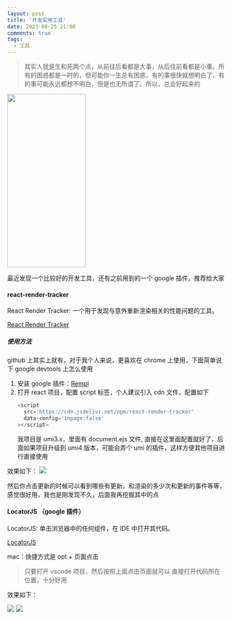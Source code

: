```yaml
---
layout: post
title: '开发实用工具'
date: 2023-08-25 21:00
comments: true
tags:
  - 工具
---
```


> 其实人就是生和死两个点，从前往后看都是大事，从后往前看都是小事。所有的困惑都是一时的，但可能你一生总有困惑，有的事很快就想明白了，有的事可能永远都想不明白，但是也无所谓了。所以，总会好起来的

<!-- more -->

<p><img src="/assets/blogImg/tools/react-tools.jpg" width="60%" height="400px"></p>

最近发现一个比较好的开发工具，还有之前用到的一个 google 插件，推荐给大家

#### react-render-tracker

React Render Tracker: 一个用于发现与意外重新渲染相关的性能问题的工具。

[React Render Tracker](https://github.com/lahmatiy/react-render-tracker)

##### 使用方法

github 上其实上就有，对于我个人来说，更喜欢在 chrome 上使用，下面简单说下 google devtools 上怎么使用

1. 安装 google 插件：[Rempl](https://chrome.google.com/webstore/detail/rempl/hcikjlholajopgbgfmmlbmifdfbkijdj?utm_source=ext_sidebar&hl=zh-CN)
2. 打开 react 项目，配置 script 标签，个人建议引入 cdn 文件，配置如下
   ```js
   <script
     src='https://cdn.jsdelivr.net/npm/react-render-tracker'
     data-config='inpage:false'
   ></script>
   ```
   我项目是 umi3.x，里面有 document.ejs 文件, 直接在这里面配置就好了，后面如果项目升级到 umi4 版本，可能会弄个 umi 的插件，这样方便其他项目进行直接使用

效果如下：
<img src="/assets/blogImg/tools/react-render-tracker-screen.png">

然后你点击更新的时候可以看到哪些有更新，和渲染的多少次和更新的事件等等，感觉很好用，我也是刚发现不久，后面我再挖掘其中的点

#### LocatorJS （google 插件）

LocatorJS: 单击浏览器中的任何组件，在 IDE 中打开其代码。

[LocatorJS](https://chrome.google.com/webstore/detail/locatorjs/npbfdllefekhdplbkdigpncggmojpefi?utm_source=ext_sidebar&hl=zh-CN)

mac：快捷方式是 opt + 页面点击

> 只要打开 vscode 项目，然后按照上面点击页面就可以 直接打开代码所在位置，十分好用

效果如下：

<img src="/assets/blogImg/tools/locatorjs-screen1.png">

<img src="/assets/blogImg/tools/locatorjs-screen2.png">
